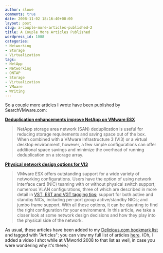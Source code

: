 ```yaml
---
author: slowe
comments: true
date: 2008-11-02 18:16:40+00:00
layout: post
slug: a-couple-more-articles-published-2
title: A Couple More Articles Published
wordpress_id: 1008
categories:
- Networking
- Storage
- Virtualization
tags:
- NetApp
- Networking
- ONTAP
- Storage
- Virtualization
- VMware
- Writing
---
```


So a couple more articles I wrote have been published by SearchVMware.com:

**[Deduplication enhancements improve NetApp on VMware ESX](http://searchvmware.techtarget.com/tip/0,289483,sid179_gci1335560,00.html)**

>NetApp storage area network (SAN) deduplication is useful for reducing storage requirements and saving space out of the box. When combined with a VMware Infrastructure 3 (VI3) or a virtual desktop environment, however, a few simple configurations can offer additional space savings and minimize the overhead of running deduplication on a storage array.

**[Physical network design options for VI3](http://searchvmware.techtarget.com/tip/0,289483,sid179_gci1334966,00.html)**

>VMware ESX offers outstanding support for a wide variety of networking configurations. Users have the option of using network interface card (NIC) teaming with or without physical switch support; numerous VLAN configurations, three of which are described in more detail in [VST, EST and VGT tagging tips](http://searchvmware.techtarget.com/tip/0,289483,sid179_gci1283036,00.html); support for both active and standby NICs, including per-port group active/standby NICs; and jumbo frame support. With all these options, it can be daunting to find the right configuration for your environment. In this article, we take a closer look at some network design decisions and how they play into the physical side of the network.

As usual, these articles have been added to my [Delicious.com bookmark list](http://delicious.com/slowe/) and tagged with "Articles"; you can view my full list of articles [here](http://delicious.com/slowe/Articles). (Oh, I added a video I shot while at VMworld 2008 to that list as well, in case you were wondering why it's there.)
